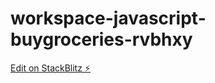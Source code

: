 # workspace-javascript-buygroceries-rvbhxy

[Edit on StackBlitz ⚡️](https://stackblitz.com/edit/workspace-javascript-buygroceries-rvbhxy)
